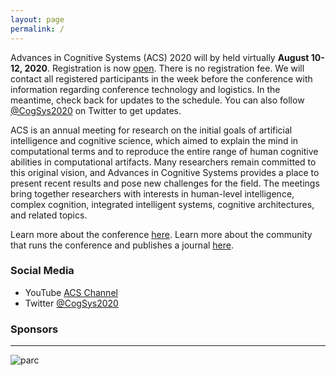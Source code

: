 ```yaml
---
layout: page
permalink: /
---
```


Advances in Cognitive Systems (ACS) 2020 will by held virtually **August 10-12, 2020**. Registration is now [open](https://docs.google.com/forms/d/e/1FAIpQLScSjkOpmMFlC4ky0EJuMif9MkNUTDM8i5paJ4Q3SmAl6Rh9hQ/viewform?vc=0&c=0&w=1). There is no registration fee. We will contact all registered participants in the week before the conference with information regarding conference technology and logistics. In the meantime, check back for updates to the schedule. You can also follow [@CogSys2020](https://twitter.com/CogSys2020) on Twitter to get updates.

ACS is an annual meeting for research on the initial goals of artificial intelligence and cognitive science, which aimed to explain the mind in computational terms and to reproduce the entire range of human cognitive abilities in computational artifacts. Many researchers remain committed to this original vision, and Advances in Cognitive Systems provides a place to present recent results and pose new challenges for the field. The meetings bring together researchers with interests in human-level intelligence, complex cognition, integrated intelligent systems, cognitive architectures, and related topics. 

Learn more about the conference [here](http://www.cogsys.org/conference/2020/). Learn more about the community that runs the conference and publishes a journal [here](http://cogsys.org/).

### Social Media
- YouTube [ACS Channel](https://www.youtube.com/channel/UCTcaMWR5sv603SO7DN8L-TA)
- Twitter [@CogSys2020](https://twitter.com/CogSys2020)


### Sponsors

----
<img src= "{{ site.baseurl }}/images/parclogo.png"  alt="parc" style="max-width:150px;">
